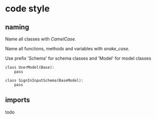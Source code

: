 # code style

## naming

Name all classes with *CamelCase*.

Name all functions, methods and variables with *snake_case*.

Use prefix 'Schema' for schema classes and 'Model' for model classes
```
class UserModel(Base):
    pass

class SignInInputSchema(BaseModel):
    pass
```

## imports

todo